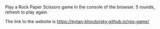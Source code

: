 Play a Rock Paper Scissors game in the console of the browser. 5 rounds, refresh to play again.

The link to the website is https://eytan-khoutorsky.github.io/rps-game/
